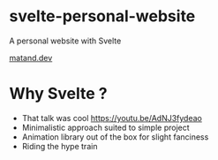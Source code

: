 # svelte-personal-website

A personal website with Svelte

[matand.dev](https://matand.dev/)

# Why Svelte ?

- That talk was cool https://youtu.be/AdNJ3fydeao
- Minimalistic approach suited to simple project
- Animation library out of the box for slight fanciness
- Riding the hype train
